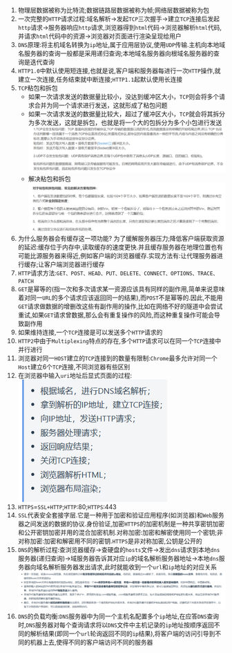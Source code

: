 1. 物理层数据被称为比特流;数据链路层数据被称为帧;网络层数据被称为包
2. 一次完整的`HTTP`请求过程:域名解析->发起`TCP`三次握手->建立`TCP`连接后发起`http`请求->服务器响应`http`请求,浏览器得到`html`代码->浏览器解析`html`代码,并请求`html`代码中的资源->浏览器对页面进行渲染呈现给用户
3. `DNS`原理:将主机域名转换为`ip`地址,属于应用层协议,使用`UDP`传输.主机向本地域名服务器的查询一般都是采用递归查询;本地域名服务器向根域名服务器的查询是迭代查询
4. `HTTP1.0`中默认使用短连接,也就是说,客户端和服务器每进行一次`HTTP`操作,就建立一次连接,任务结束就中断连接;`HTTP1.1`起默认使用长连接
5. `TCP`粘包和拆包
   * 如果一次请求发送的数据量比较小，没达到缓冲区大小，`TCP`则会将多个请求合并为同一个请求进行发送，这就形成了粘包问题 
   * 如果一次请求发送的数据量比较大，超过了缓冲区大小，`TCP`就会将其拆分为多次发送，这就是拆包，也就是将一个大的包拆分为多个小包进行发送
   ![](markdown图像集/2025-03-12-13-11-22.png) 
   * 解决粘包和拆包
   ![](markdown图像集/2025-03-12-13-38-03.png) 
6. 为什么服务器会有缓存这一项功能?
   为了缓解服务器压力;降低客户端获取资源的延迟:缓存位于内存中,读取缓存的速度更快.并且缓存服务器在地理位置也有可能比源服务器来得近,例如客户端的浏览器缓存.实现方法有:让代理服务器进行缓存;让客户端浏览器进行缓存
7. `HTTP`请求方法:`GET、POST、HEAD、PUT、DELETE、CONNECT、OPTIONS、TRACE、PATCH` 
8. `GET`是幂等的(指一次和多次请求某一资源应该具有同样的副作用,简单来说意味着对同一`URL`的多个请求应该返回同一的结果),而`POST`不是幂等的.因此,不能用`GET`请求做数据的增删改这些有副作用的操作,比如在网络不好的隧道中会尝试重试,如果`GET`请求曾数据,那么会有重复操作的风险,而这种重复操作可能会导致副作用
9. 如果维持连接,一个`TCP`连接是可以发送多个`HTTP`请求的
10. `HTTP2`中由于`Multiplexing`特点的存在,多个`HTTP`请求可以在同一个`TCP`连接中并行进行
11. 浏览器对同一`HOST`建立的`TCP`连接到的数量有限制:`Chrome`最多允许对同一个`Host`建立6个`TCP`连接,不同浏览器有些区别
12. 在浏览器中输入`uri`地址后显式页面的过程:
    ![](markdown图像集/2025-03-12-22-50-33.png)
13. `HTTPS`=`SSL+HTTP`;`HTTP`:80;`HTTPS`:443
14. `SSL`代表安全套接字层.它是一种用于加密和验证应用程序(如浏览器)和`Web`服务器之间发送的数据的协议.身份验证,加密`HTTPS`的加密机制是一种共享密钥加密和公开密钥加密并用的混合加密机制.对称加密:加密和解密使用同一个密钥;非对称加密:加密和解密用不同的密钥.`HTTPS`是非对称加密,公钥是公开的
15. `DNS`的解析过程:查浏览器缓存->查硬盘的`hosts`文件->发出`dns`请求到本地`dns`服务器(递归查询)->域服务器告诉其对应`ip`的域名解析服务器地址->本地`dns`服务器向域名解析服务器发出请求,此时就能收到一个`url`和`ip`地址的对应关系
    ![](markdown图像集/2025-03-13-12-21-57.png)
16. `DNS`的负载均衡:`DNS`服务器中为同一个主机名配置多个`ip`地址,在应答`DNS`查询时,`DNS`服务器对每个查询请求将以`DNS`文件中主机记录的`ip`地址按顺序返回不同的解析结果(即同一个`url`轮询返回不同的`ip`结果),将客户端的访问引导到不同的机器上去,使得不同的客户端访问不同的服务器